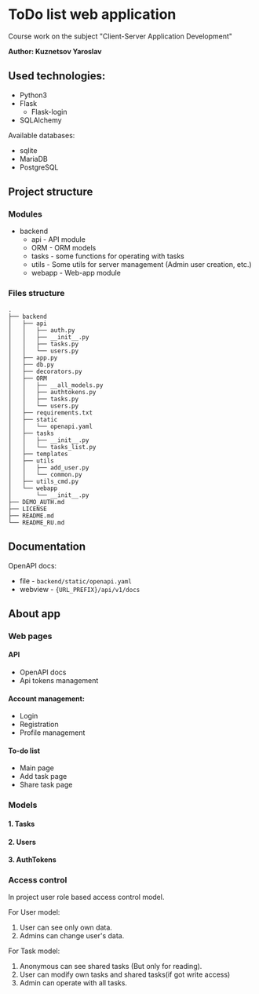 # ToDo list web application
Course work on the subject "Client-Server Application Development"

**Author: Kuznetsov Yaroslav**

## Used technologies:
* Python3
* Flask
  * Flask-login
* SQLAlchemy

Available databases:
* sqlite 
* MariaDB
* PostgreSQL

## Project structure

### Modules
* backend
  * api - API module
  * ORM - ORM models
  * tasks - some functions for operating with tasks 
  * utils - Some utils for server management (Admin user creation, etc.)
  * webapp - Web-app module 

### Files structure
```
.
├── backend
│   ├── api
│   │   ├── auth.py
│   │   ├── __init__.py
│   │   ├── tasks.py
│   │   └── users.py
│   ├── app.py
│   ├── db.py
│   ├── decorators.py
│   ├── ORM
│   │   ├── __all_models.py
│   │   ├── authtokens.py
│   │   ├── tasks.py
│   │   └── users.py
│   ├── requirements.txt
│   ├── static
│   │   └── openapi.yaml
│   ├── tasks
│   │   ├── __init__.py
│   │   └── tasks_list.py
│   ├── templates
│   ├── utils
│   │   ├── add_user.py
│   │   └── common.py
│   ├── utils_cmd.py
│   └── webapp
│       └── __init__.py
├── DEMO_AUTH.md
├── LICENSE
├── README.md
└── README_RU.md

```
## Documentation

OpenAPI docs: 
* file - ``backend/static/openapi.yaml``
* webview - ``{URL_PREFIX}/api/v1/docs``

## About app

### Web pages

#### API

* OpenAPI docs
* Api tokens management

#### Account management:

* Login
* Registration
* Profile management

#### To-do list

* Main page
* Add task page
* Share task page


### Models

#### 1. Tasks

#### 2. Users

#### 3. AuthTokens

### Access control

In project user role based access control model.

For User model:
1) User can see only own data.
2) Admins can change user's data.

For Task model:
1) Anonymous can see shared tasks (But only for reading).
2) User can modify own tasks and shared tasks(if got write access)
3) Admin can operate with all tasks.

